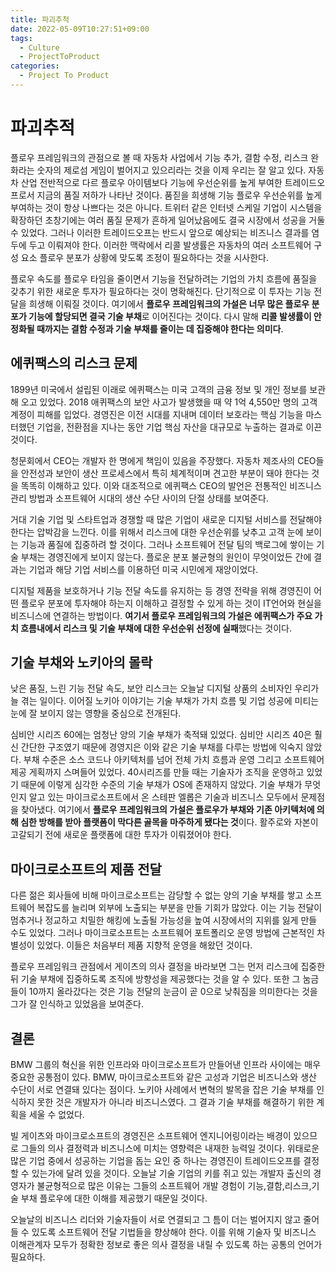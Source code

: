 ```yaml
---
title: 파괴추척
date: 2022-05-09T10:27:51+09:00
tags:
  - Culture
  - ProjectToProduct
categories:
  - Project To Product
---
```


# 파괴추적

플로우 프레임워크의 관점으로 볼 때 자동차 사업에서 기능 추가, 결함 수정, 리스크 완화라는 숫자의 제로섬 게임이 벌어지고 있으리라는 것을 이제 우리는 잘 알고 있다. 자동차 산업 전반적으로 다르 플로우 아이템보다 기능에 우선순위를 높게 부여한 트레이드오프로서 지금의 품질 저하가 나타난 것이다. 품짇을 희생해 기능 플로우 우선순위를 높게 부여하는 것이 항상 나쁘다는 것은 아니다. 트위터 같은 인터넷 스케일 기업이 시스템을 확장하던 초창기에는 여러 품질 문제가 흔하게 일어났음에도 결국 시장에서 성공을 거둘 수 있었다. 그러나 이러한 트레이드오프는 반드시 앞으로 예상되는 비즈니스 결과를 염두에 두고 이뤄져야 한다. 이러한 맥락에서 리콜 발생률은 자동차의 여러 소프트웨어 구성 요소 플로우 분포가 상황에 맞도록 조정이 필요하다는 것을 시사한다.

 <!-- more -->

플로우 속도를 플로우 타임을 줄이면서 기능을 전달하려는 기업의 가치 흐름에 품질을 갖추기 위한 새로운 투자가 필요하다는 것이 명확해진다. 단기적으로 이 투자는 기능 전달을 희생해 이뤄질 것이다. 여기에서 **플로우 프레임워크의 가설은 너무 많은 플로우 분포가 기능에 할당되면 결국 기술 부채**로 이어진다는 것이다. 다시 말해 **리콜 발생률이 안정화될 때까지는 결함 수정과 기술 부채를 줄이는 데 집중해야 한다는 의미다**.

## 에퀴팩스의 리스크 문제

1899년 미국에서 설립된 이래로 에퀴팩스는 미국 고객의 금융 정보 및 개인 정보를 보관해 오고 있었다. 2018 애퀴팩스의 보안 사고가 발생했을 때 약 1억 4,550만 명의 고객 계정이 피해를 입었다. 경영진은 이전 시대를 지내며 데이터 보호라는 핵심 기능을 마스터했던 기업을, 전환점을 지나는 동안 기업 핵심 자산을 대규모로 누출하는 결과로 이끈 것이다.

청문회에서 CEO는 개발자 한 명에게 책임이 있음을 주장했다. 자동차 제조사의 CEO들을 안전성과 보안이 생산 프로세스에서 특히 체계적이며 견고한 부분이 돼야 한다는 것을 똑똑히 이해하고 있다. 이와 대조적으로 에퀴팩스 CEO의 발언은 전통적인 비즈니스 관리 방법과 소프트웨어 시대의 생산 수단 사이의 단절 상태를 보여준다.

거대 기술 기업 및 스타트업과 경쟁할 때 많은 기업이 새로운 디지털 서비스를 전달해야 한다는 압박감을 느낀다. 이를 위해서 리스크에 대한 우선순위를 낮추고 고객 눈에 보이는 기능과 품질에 집중하려 할 것이다. 그러나 소프트웨어 전달 팀의 백로그에 쌓이는 기술 부채는 경영진에게 보이지 않는다. 플로운 분포 불균형의 원인이 무엇이었든 간에 결과는 기업과 해당 기업 서비스를 이용하던 미국 시민에게 재앙이었다.

디지털 제품을 보호하거나 기능 전달 속도를 유지하는 등 경영 전략을 위해 경영진이 어떤 플로우 분포에 투자해야 하는지 이해하고 결정할 수 있게 하는 것이 IT언어와 현실을 비즈니스에 연결하는 방법이다. **여기서 플로우 프레임워크의 가설은 에퀴팩스가 주요 가치 흐름내에서 리스크 및 기술 부채에 대한 우선순위 선정에 실패**했다는 것이다.

## 기술 부채와 노키아의 몰락

낮은 품질, 느린 기능 전달 속도, 보안 리스크는 오늘날 디지털 상품의 소비자인 우리가 늘 겪는 일이다. 이어질 노키아 이야기는 기술 부채가 가치 흐름 및 기업 성공에 미티는 눈에 잘 보이지 않는 영향을 중심으로 전개된다.

심비안 시리즈 60에는 엄청난 양의 기술 부채가 축적돼 있었다. 심비안 시리즈 40은 훨신 간단한 구조였기 때문에 경영지은 이와 같은 기술 부채를 다루는 방법에 익숙지 않았다. 부채 수준은 소스 코드나 아키텍처를 넘어 전체 가치 흐름과 운영 그리고 소프트웨어 제공 게획까지 스며들어 있었다. 40시리즈를 만들 때는 기술자가 조직을 운영하고 있었기 때문에 이렇게 심각한 수준의 기술 부채가 OS에 존재하지 않았다. 기술 부채가 무엇인지 알고 있는 마이크로소프트에서 온 스테판 엘롭은 기술과 비즈니스 모두에서 문제점을 찾아냈다. 여기에서 **플로우 프레임워크의 가설은 플로우가 부채와 기존 아키텍처에 의해 심한 방해를 받아 플랫폼이 막다른 골목을 마주하게 됐다는 것**이다. 활주로와 자본이 고갈되기 전에 새로운 플랫폼에 대한 투자가 이뤄졌어야 한다.

## 마이크로소프트의 제품 전달

다른 젊은 회사들에 비해 마이크로소프트는 감당할 수 없는 양의 기술 부채를 쌓고 소프트웨어 복잡도를 늘리며 외부에 노출되는 부분을 만들 기회가 많았다. 이는 기능 전달이 멈추거나 정교하고 치밀한 해킹에 노출될 가능성을 높여 시장에서의 지위를 잃게 만들 수도 있었다. 그러나 마이크로소프트는 소프트웨어 포트폴리오 운영 방법에 근본적인 차별성이 있었다. 이들은 처음부터 제품 지향적 운영을 해왔던 것이다.

플로우 프레임워크 관점에서 게이츠의 의사 결정을 바라보면 그는 먼저 리스크에 집중한 뒤 기술 부채에 집중하도록 조직에 방향성을 제공했다는 것을 알 수 있다. 또한 그 눔금들이 10까지 올라갔다는 것은 기능 전달의 눈금이 곧 0으로 낮춰짐을 의미한다는 것을 그가 잘 인식하고 있었음을 보여준다.

## 결론

BMW 그룹의 혁신을 위한 인프라와 마이크로소프트가 만들어낸 인프라 사이에는 매우 중요한 공통점이 있다. BMW, 마이크로소프트와 같은 고성과 기업은 비즈니스와 생산 수단이 서로 연결돼 있다는 점이다. 노키아 사례에서 변혁의 발목을 잡은 기술 부채를 인식하지 못한 것은 개발자가 아니라 비즈니스였다. 그 결과 기술 부채를 해결하기 위한 계획을 세울 수 없었다.

빌 게이츠와 마이크로소프트의 경영진은 소프트웨어 엔지니어링이라는 배경이 있으므로 그들의 의사 결정력과 비즈니스에 미치는 영향력은 내재한 능력일 것이다. 위태로운 많은 기업 중에서 성공하는 기업을 돕는 요인 중 하나는 경영진이 트레이드오프를 결정할 수 있는가에 달려 있을 것이다. 오늘날 기술 기업의 키를 쥐고 있는 개발자 출신의 경영자가 불균형적으로 많은 이유는 그들의 소프트웨어 개발 경험이 기능,결함,리스크,기술 부채 플로우에 대한 이해를 제공했기 때문일 것이다.

오늘날의 비즈니스 리더와 기술자들이 서로 연결되고 그 틈이 더는 벌어지지 않고 줄어들 수 있도록 소프트웨어 전달 기법들을 향상해야 한다. 이를 위해 기술자 및 비즈니스 이해관계자 모두가 정확한 정보로 좋은 의사 결정을 내릴 수 있도록 하는 공통의 언어가 필요하다.
